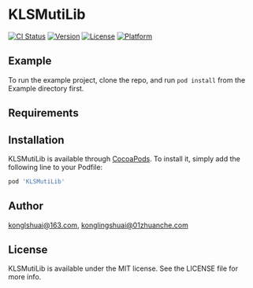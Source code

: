 # KLSMutiLib

[![CI Status](https://img.shields.io/travis/konglshuai@163.com/KLSMutiLib.svg?style=flat)](https://travis-ci.org/konglshuai@163.com/KLSMutiLib)
[![Version](https://img.shields.io/cocoapods/v/KLSMutiLib.svg?style=flat)](https://cocoapods.org/pods/KLSMutiLib)
[![License](https://img.shields.io/cocoapods/l/KLSMutiLib.svg?style=flat)](https://cocoapods.org/pods/KLSMutiLib)
[![Platform](https://img.shields.io/cocoapods/p/KLSMutiLib.svg?style=flat)](https://cocoapods.org/pods/KLSMutiLib)

## Example

To run the example project, clone the repo, and run `pod install` from the Example directory first.

## Requirements

## Installation

KLSMutiLib is available through [CocoaPods](https://cocoapods.org). To install
it, simply add the following line to your Podfile:

```ruby
pod 'KLSMutiLib'
```

## Author

konglshuai@163.com, konglingshuai@01zhuanche.com

## License

KLSMutiLib is available under the MIT license. See the LICENSE file for more info.
